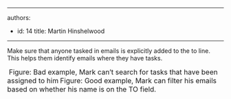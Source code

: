 

---
authors:
  - id: 14
    title: Martin Hinshelwood
---




<span class='intro'> Make sure that anyone tasked in emails is explicitly added to the to line. This helps them identify emails where they have tasks.
 </span>


  <img class="ms-rteCustom-ImageArea" src="/PublishingImages/SearchTask.jpg" alt="" />&#160;<font class="ms-rteCustom-FigureBad" size="+0">Figure&#58; Bad example, Mark can’t search for tasks that have been assigned to him</font> <img class="ms-rteCustom-ImageArea" src="/PublishingImages/FilterEmail.jpg" alt="" /><font class="ms-rteCustom-FigureGood" size="+0">Figure&#58; Good example, Mark can filter his emails based on whether his name is on the TO field.</font>



